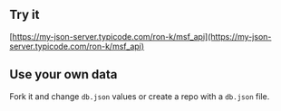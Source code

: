 ## Try it

[https://my-json-server.typicode.com/ron-k/msf_api](https://my-json-server.typicode.com/ron-k/msf_api)

## Use your own data

Fork it and change `db.json` values or create a repo with a `db.json` file.
